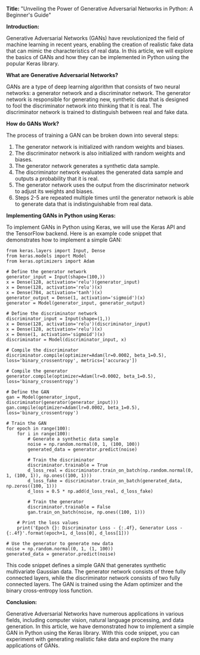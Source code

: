 **Title:** "Unveiling the Power of Generative Adversarial Networks in Python: A Beginner's Guide"

**Introduction:**

Generative Adversarial Networks (GANs) have revolutionized the field of machine learning in recent years, enabling the creation of realistic fake data that can mimic the characteristics of real data. In this article, we will explore the basics of GANs and how they can be implemented in Python using the popular Keras library.

**What are Generative Adversarial Networks?**

GANs are a type of deep learning algorithm that consists of two neural networks: a generator network and a discriminator network. The generator network is responsible for generating new, synthetic data that is designed to fool the discriminator network into thinking that it is real. The discriminator network is trained to distinguish between real and fake data.

**How do GANs Work?**

The process of training a GAN can be broken down into several steps:

1. The generator network is initialized with random weights and biases.
2. The discriminator network is also initialized with random weights and biases.
3. The generator network generates a synthetic data sample.
4. The discriminator network evaluates the generated data sample and outputs a probability that it is real.
5. The generator network uses the output from the discriminator network to adjust its weights and biases.
6. Steps 2-5 are repeated multiple times until the generator network is able to generate data that is indistinguishable from real data.

**Implementing GANs in Python using Keras:**

To implement GANs in Python using Keras, we will use the Keras API and the TensorFlow backend. Here is an example code snippet that demonstrates how to implement a simple GAN:
```
from keras.layers import Input, Dense
from keras.models import Model
from keras.optimizers import Adam

# Define the generator network
generator_input = Input(shape=(100,))
x = Dense(128, activation='relu')(generator_input)
x = Dense(128, activation='relu')(x)
x = Dense(784, activation='tanh')(x)
generator_output = Dense(1, activation='sigmoid')(x)
generator = Model(generator_input, generator_output)

# Define the discriminator network
discriminator_input = Input(shape=(1,))
x = Dense(128, activation='relu')(discriminator_input)
x = Dense(128, activation='relu')(x)
x = Dense(1, activation='sigmoid')(x)
discriminator = Model(discriminator_input, x)

# Compile the discriminator
discriminator.compile(optimizer=Adam(lr=0.0002, beta_1=0.5), loss='binary_crossentropy', metrics=['accuracy'])

# Compile the generator
generator.compile(optimizer=Adam(lr=0.0002, beta_1=0.5), loss='binary_crossentropy')

# Define the GAN
gan = Model(generator_input, discriminator(generator(generator_input)))
gan.compile(optimizer=Adam(lr=0.0002, beta_1=0.5), loss='binary_crossentropy')

# Train the GAN
for epoch in range(100):
    for i in range(100):
        # Generate a synthetic data sample
        noise = np.random.normal(0, 1, (100, 100))
        generated_data = generator.predict(noise)

        # Train the discriminator
        discriminator.trainable = True
        d_loss_real = discriminator.train_on_batch(np.random.normal(0, 1, (100, 1)), np.ones((100, 1)))
        d_loss_fake = discriminator.train_on_batch(generated_data, np.zeros((100, 1)))
        d_loss = 0.5 * np.add(d_loss_real, d_loss_fake)

        # Train the generator
        discriminator.trainable = False
        gan.train_on_batch(noise, np.ones((100, 1)))

    # Print the loss values
    print('Epoch {}: Discriminator Loss - {:.4f}, Generator Loss - {:.4f}'.format(epoch+1, d_loss[0], d_loss[1]))

# Use the generator to generate new data
noise = np.random.normal(0, 1, (1, 100))
generated_data = generator.predict(noise)
```
This code snippet defines a simple GAN that generates synthetic multivariate Gaussian data. The generator network consists of three fully connected layers, while the discriminator network consists of two fully connected layers. The GAN is trained using the Adam optimizer and the binary cross-entropy loss function.

**Conclusion:**

Generative Adversarial Networks have numerous applications in various fields, including computer vision, natural language processing, and data generation. In this article, we have demonstrated how to implement a simple GAN in Python using the Keras library. With this code snippet, you can experiment with generating realistic fake data and explore the many applications of GANs.